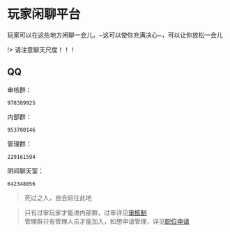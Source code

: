 # 玩家闲聊平台

玩家可以在这些地方闲聊一会儿，~这可以使你充满决心~，可以让你放松一会儿  

!> 请注意聊天尺度！！！

## QQ

审核群： 
``` 
978389925  
```

内部群：  
```
953700146  
```

管理群：  
```
229161594
```

阴间聊天室：
```
642348056
```
> 死过之人，自会前往此地

> 只有过审玩家才能进内部群，过审详见[审核制](rule/gs.md)  
管理群只有管理人员才能加入，如想申请管理，详见[职位申请](rule/apply.md)

